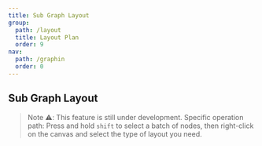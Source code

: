 ```yaml
---
title: Sub Graph Layout
group:
  path: /layout
  title: Layout Plan
  order: 9
nav:
  path: /graphin
  order: 0
---
```


## Sub Graph Layout

> Note ⚠️: This feature is still under development. Specific operation path: Press and hold `shift` to select a batch of nodes, then right-click on the canvas and select the type of layout you need.

<code src='./demos/index.tsx'>

